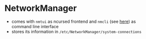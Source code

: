 # NetworkManager

* comes with `nmtui` as ncursed frontend and `nmcli` (see [here](nmcli.md)) as command line interface
* stores its information in `/etc/NetworkManager/system-connections`
